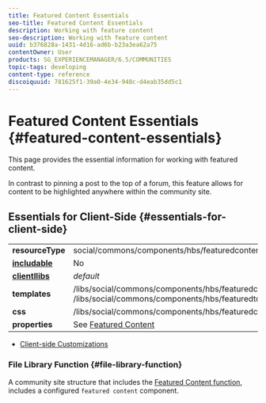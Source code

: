 ```yaml
---
title: Featured Content Essentials
seo-title: Featured Content Essentials
description: Working with feature content
seo-description: Working with feature content
uuid: b376828a-1431-4d16-ad6b-b23a3ea62a75
contentOwner: User
products: SG_EXPERIENCEMANAGER/6.5/COMMUNITIES
topic-tags: developing
content-type: reference
discoiquuid: 781625f1-39a0-4e34-948c-d4eab35dd5c1
---
```


# Featured Content Essentials {#featured-content-essentials}

This page provides the essential information for working with featured content.

In contrast to pinning a post to the top of a forum, this feature allows for content to be highlighted anywhere within the community site.

## Essentials for Client-Side {#essentials-for-client-side}

<table>
 <tbody>
  <tr>
   <td> <strong>resourceType</strong></td>
   <td>social/commons/components/hbs/featuredcontent</td>
  </tr>
  <tr>
   <td> <a href="scf.md#add-or-include-a-communities-component"><strong>includable</strong></a></td>
   <td>No</td>
  </tr>
  <tr>
   <td> <a href="clientlibs.md"><strong>clientllibs</strong></a></td>
   <td> <i>default</i></td>
  </tr>
  <tr>
   <td> <strong>templates</strong></td>
   <td> /libs/social/commons/components/hbs/featuredcontent/featuredcontent.hbs<br /> /libs/social/commons/components/hbs/featuredtopic/featuredtopic.hbs</td>
  </tr>
  <tr>
   <td> <strong>css</strong></td>
   <td> /libs/social/commons/components/hbs/featuredcontent/clientlibs/featuredcontent.css</td>
  </tr>
  <tr>
   <td><strong> properties</strong></td>
   <td>See <a href="featured.md">Featured Content</a></td>
  </tr>
 </tbody>
</table>

* [Client-side Customizations](client-customize.md)

### File Library Function {#file-library-function}

A community site structure that includes the [Featured Content function](functions.md#featured-content-function), includes a configured `featured content` component.
